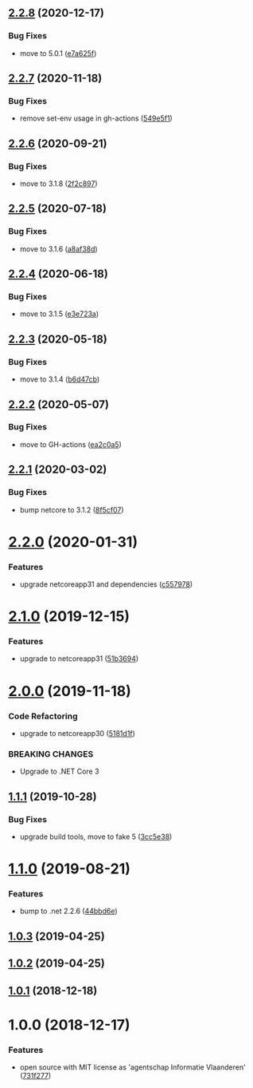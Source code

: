 ## [2.2.8](https://github.com/informatievlaanderen/default-response-compression-quality-middleware/compare/v2.2.7...v2.2.8) (2020-12-17)


### Bug Fixes

* move to 5.0.1 ([e7a625f](https://github.com/informatievlaanderen/default-response-compression-quality-middleware/commit/e7a625f9d6d68e5cefdefe22c13230732606874a))

## [2.2.7](https://github.com/informatievlaanderen/default-response-compression-quality-middleware/compare/v2.2.6...v2.2.7) (2020-11-18)


### Bug Fixes

* remove set-env usage in gh-actions ([549e5f1](https://github.com/informatievlaanderen/default-response-compression-quality-middleware/commit/549e5f1f161cce7a30aaea1146c403222665580d))

## [2.2.6](https://github.com/informatievlaanderen/default-response-compression-quality-middleware/compare/v2.2.5...v2.2.6) (2020-09-21)


### Bug Fixes

* move to 3.1.8 ([2f2c897](https://github.com/informatievlaanderen/default-response-compression-quality-middleware/commit/2f2c897368406fa5e14e7d40e274184274955ca9))

## [2.2.5](https://github.com/informatievlaanderen/default-response-compression-quality-middleware/compare/v2.2.4...v2.2.5) (2020-07-18)


### Bug Fixes

* move to 3.1.6 ([a8af38d](https://github.com/informatievlaanderen/default-response-compression-quality-middleware/commit/a8af38dc68b67e30d48e08ed4222a40762b94035))

## [2.2.4](https://github.com/informatievlaanderen/default-response-compression-quality-middleware/compare/v2.2.3...v2.2.4) (2020-06-18)


### Bug Fixes

* move to 3.1.5 ([e3e723a](https://github.com/informatievlaanderen/default-response-compression-quality-middleware/commit/e3e723aed98110a47a13ea800cb5f48c83053346))

## [2.2.3](https://github.com/informatievlaanderen/default-response-compression-quality-middleware/compare/v2.2.2...v2.2.3) (2020-05-18)


### Bug Fixes

* move to 3.1.4 ([b6d47cb](https://github.com/informatievlaanderen/default-response-compression-quality-middleware/commit/b6d47cb2a029ee8f13d0909e086af50f73bd60ed))

## [2.2.2](https://github.com/informatievlaanderen/default-response-compression-quality-middleware/compare/v2.2.1...v2.2.2) (2020-05-07)


### Bug Fixes

* move to GH-actions ([ea2c0a5](https://github.com/informatievlaanderen/default-response-compression-quality-middleware/commit/ea2c0a5d155d4bb1472245b12cfed2232a37ac56))

## [2.2.1](https://github.com/informatievlaanderen/default-response-compression-quality-middleware/compare/v2.2.0...v2.2.1) (2020-03-02)


### Bug Fixes

* bump netcore to 3.1.2 ([8f5cf07](https://github.com/informatievlaanderen/default-response-compression-quality-middleware/commit/8f5cf07fd0e7d1473d22288baa4705f3347614b8))

# [2.2.0](https://github.com/informatievlaanderen/default-response-compression-quality-middleware/compare/v2.1.0...v2.2.0) (2020-01-31)


### Features

* upgrade netcoreapp31 and dependencies ([c557978](https://github.com/informatievlaanderen/default-response-compression-quality-middleware/commit/c5579785bd34193e54293c9b44f35292396cf5bf))

# [2.1.0](https://github.com/informatievlaanderen/default-response-compression-quality-middleware/compare/v2.0.0...v2.1.0) (2019-12-15)


### Features

* upgrade to netcoreapp31 ([51b3694](https://github.com/informatievlaanderen/default-response-compression-quality-middleware/commit/51b3694f4cad041f4bea0a798cc6d20654ade103))

# [2.0.0](https://github.com/informatievlaanderen/default-response-compression-quality-middleware/compare/v1.1.1...v2.0.0) (2019-11-18)


### Code Refactoring

* upgrade to netcoreapp30 ([5181d1f](https://github.com/informatievlaanderen/default-response-compression-quality-middleware/commit/5181d1f))


### BREAKING CHANGES

* Upgrade to .NET Core 3

## [1.1.1](https://github.com/informatievlaanderen/default-response-compression-quality-middleware/compare/v1.1.0...v1.1.1) (2019-10-28)


### Bug Fixes

* upgrade build tools, move to fake 5 ([3cc5e38](https://github.com/informatievlaanderen/default-response-compression-quality-middleware/commit/3cc5e38))

# [1.1.0](https://github.com/informatievlaanderen/default-response-compression-quality-middleware/compare/v1.0.3...v1.1.0) (2019-08-21)


### Features

* bump to .net 2.2.6 ([44bbd6e](https://github.com/informatievlaanderen/default-response-compression-quality-middleware/commit/44bbd6e))

## [1.0.3](https://github.com/informatievlaanderen/default-response-compression-quality-middleware/compare/v1.0.2...v1.0.3) (2019-04-25)

## [1.0.2](https://github.com/informatievlaanderen/default-response-compression-quality-middleware/compare/v1.0.1...v1.0.2) (2019-04-25)

## [1.0.1](https://github.com/informatievlaanderen/default-response-compression-quality-middleware/compare/v1.0.0...v1.0.1) (2018-12-18)

# 1.0.0 (2018-12-17)


### Features

* open source with MIT license as 'agentschap Informatie Vlaanderen' ([731f277](https://github.com/informatievlaanderen/default-response-compression-quality-middleware/commit/731f277))
